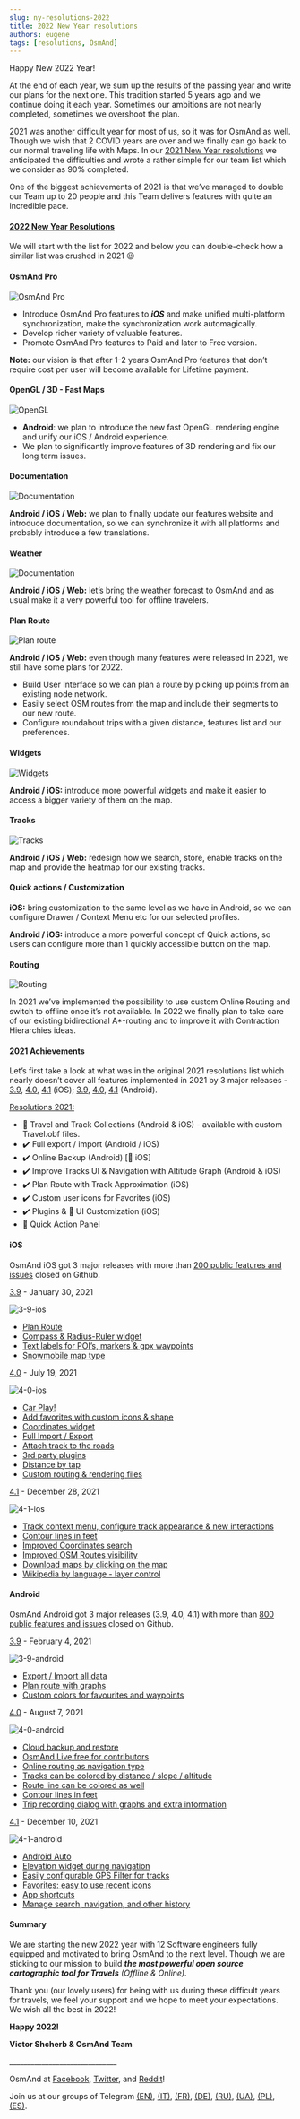 ```yaml
---
slug: ny-resolutions-2022
title: 2022 New Year resolutions
authors: eugene
tags: [resolutions, OsmAnd]
---
```


Happy New 2022 Year!

At the end of each year, we sum up the results of the passing year and write our plans for the next one. This tradition started 5 years ago and we continue doing it each year. Sometimes our ambitions are not nearly completed, sometimes we overshoot the plan.

<!--truncate-->

<p>2021 was another difficult year for most of us, so it was for OsmAnd as well. Though we wish that 2 COVID years are over and we finally can go back to our normal traveling life with Maps. In our <a href="https://osmand.net/blog/2021-ny-resolutions">2021 New Year resolutions</a> we anticipated the difficulties and wrote a rather simple for our team list which we consider as 90% completed.</p>

<p>One of the biggest achievements of 2021 is that we’ve managed to double our Team up to 20 people and this Team delivers features with quite an incredible pace.</p>


<h4><a href="https://www.reddit.com/r/OsmAnd/comments/rt1a2b/2022_new_year_resolutions/">2022 New Year Resolutions</a></h4>


<p>We will start with the list for 2022 and below you can double-check how a similar list was crushed in 2021 😉</p>

<p><b><h4>OsmAnd Pro</h4></b></p>

![OsmAnd Pro](./1.png)

<ul class="innerlist">

<li>Introduce OsmAnd Pro features to <b><i>iOS</i></b> and make unified multi-platform synchronization, make the synchronization work automagically.</li>
<li>Develop richer variety of valuable features.</li>
<li>Promote OsmAnd Pro features to Paid and later to Free version.</li>
</ul>

<p><b>Note:</b> our vision is that after 1-2 years OsmAnd Pro features that don’t require cost per user will become available for Lifetime payment.</p>

<p><b><h4>OpenGL / 3D - Fast Maps</h4></b></p>

![OpenGL](./3dmaps.png) 

<ul class="innerlist">

<li><b>Android</b>: we plan to introduce the new fast OpenGL rendering engine and unify our iOS / Android experience.</li>
<li>We plan to significantly improve features of 3D rendering and fix our long term issues.</li>
</ul>


<p><b><h4>Documentation</h4></b></p>

![Documentation](./documentation.png) 


<p><b>Android / iOS / Web:</b> we plan to finally update our features website and introduce documentation, so we can synchronize it with all platforms and probably introduce a few translations.</p>


<p><b><h4>Weather</h4></b></p>

![Documentation](./weather.png) 
   

<p><b>Android / iOS / Web:</b> let’s bring the weather forecast to OsmAnd and as usual make it a very powerful tool for offline travelers.</p>


<p><b><h4>Plan Route</h4></b></p>

![Plan route](./planroute.png) 



<p><b>Android / iOS / Web:</b> even though many features were released in 2021, we still have some plans for 2022.</p>

<ul class="innerlist">

<li>Build User Interface so we can plan a route by picking up points from an existing node network.</li>
<li>Easily select OSM routes from the map and include their segments to our new route.</li>
<li>Configure roundabout trips with a given distance, features list and our preferences.</li>
</ul>

<p><b><h4>Widgets</h4></b></p>

![Widgets](./widgets.png) 
  

<p><b>Android / iOS:</b> introduce more powerful widgets and make it easier to access a bigger variety of them on the map.</p>


<p><b><h4>Tracks</h4></b></p>

![Tracks](./tracks.png) 

   

<p><b>Android / iOS / Web:</b> redesign how we search, store, enable tracks on the map and provide the heatmap for our existing tracks.</p>

<p><b><h4>Quick actions / Customization</h4></b></p>

<p><b>iOS:</b> bring customization to the same level as we have in Android, so we can configure Drawer / Context Menu etc for our selected profiles.</p>

<p><b>Android / iOS:</b> introduce a more powerful concept of Quick actions, so users can configure more than 1 quickly accessible button on the map.</p>

<p><b><h4>Routing</h4></b></p>

![Routing](./routing.png) 

   

<p>In 2021 we’ve implemented the possibility to use custom Online Routing and switch to offline once it’s not available. In 2022 we finally plan to take care of our existing bidirectional A*-routing and to improve it with Contraction Hierarchies ideas.</p>


<h4>2021 Achievements</h4>

<p>Let’s first take a look at what was in the original 2021 resolutions list which nearly doesn’t cover all features implemented in 2021 by 3 major releases - <a href="https://osmand.net/blog/osmand-ios-3-90-released">3.9</a>, <a href="https://osmand.net/blog/osmand-ios-4-0-released">4.0</a>, <a href="https://osmand.net/blog/osmand-ios-4-1-released">4.1</a> (iOS); <a href="https://osmand.net/blog/osmand-3-9-released">3.9</a>, <a href="https://osmand.net/blog/osmand-android-4-0-released">4.0</a>, <a href="https://osmand.net/blog/osmand-android-4-1-released">4.1</a> (Android).</p>

<p><a href="https://osmand.net/blog/2021-ny-resolutions">Resolutions 2021:</a></p>

<ul class="innerlist">
	<li>🚧 Travel and Track Collections (Android & iOS) - available with custom Travel.obf files.</li>
	<li>✔️ Full export / import (Android / iOS)</li>
    <li>✔️ Online Backup (Android) [🚧 iOS]</li>
    <li>✔️ Improve Tracks UI & Navigation with Altitude Graph (Android & iOS)</li>
    <li>✔️ Plan Route with Track Approximation (iOS)</li>
    <li>✔️ Custom user icons for Favorites (iOS)</li>
    <li>✔️ Plugins & 🚧 UI Customization (iOS)</li>
    <li>🚧 Quick Action Panel </li>
</ul>

<h4>iOS</h4>

<p>OsmAnd iOS got 3 major releases with more than <a href="https://github.com/osmandapp/OsmAnd-iOS/milestones?state=closed">200 public features and issues</a> closed on Github.</p>

<p><a href="https://osmand.net/blog/osmand-ios-3-90-released">3.9</a> - January 30, 2021</p>

![3-9-ios](./3-9-ios.png) 


<ul class="innerlist">
	<li><a href="https://osmand.net/blog/osmand-ios-3-90-released#plan_route">Plan Route</a></li>
	<li><a href="https://osmand.net/blog/osmand-ios-3-90-released#compass">Compass & Radius-Ruler widget</a></li>
    <li><a href="https://osmand.net/blog/osmand-ios-3-90-released#poi_text">Text labels for POI’s, markers & gpx waypoints</a></li>
    <li><a href="https://osmand.net/blog/osmand-ios-3-90-released#type_snow">Snowmobile map type</a></li>
</ul>

<p><a href="https://osmand.net/blog/osmand-ios-4-0-released">4.0</a> - July 19, 2021</p>


![4-0-ios](./4-0-ios.png)  
    
<ul class="innerlist">
        <li><a href="https://osmand.net/blog/osmand-ios-4-0-released#carplay">Car Play!</a></li>
        <li><a href="https://osmand.net/blog/osmand-ios-4-0-released#favorite">Add favorites with custom icons & shape</a></li>
        <li><a href="https://osmand.net/blog/osmand-ios-4-0-released#widget">Coordinates widget</a></li>
        <li><a href="https://osmand.net/blog/osmand-ios-4-0-released#import_export">Full Import / Export</a></li>
        <li><a href="https://osmand.net/blog/osmand-ios-4-0-released#approximate_track">Attach track to the roads</a></li>
        <li><a href="https://osmand.net/blog/osmand-ios-4-0-released#custom_plugin">3rd party plugins</a></li>
        <li><a href="https://osmand.net/blog/osmand-ios-4-0-released#by_tap">Distance by tap</a></li>
        <li><a href="https://osmand.net/blog/osmand-ios-4-0-released#routing_rendering">Custom routing & rendering files</a></li>
</ul>

<p><a href="https://osmand.net/blog/osmand-ios-4-1-released">4.1</a> - December 28, 2021</p>


![4-1-ios](./4-1-ios.png)         
      
        
<ul class="innerlist">
            <li><a href="https://osmand.net/blog/osmand-ios-4-1-released#tracks">Track context menu, configure track appearance & new interactions</a></li>
            <li><a href="https://osmand.net/blog/osmand-ios-4-1-released#srtm">Contour lines in feet</a></li>
            <li><a href="https://osmand.net/blog/osmand-ios-4-1-released#olc">Improved Coordinates search</a></li>
            <li><a href="https://osmand.net/blog/osmand-ios-4-1-released#route">Improved OSM Routes visibility</a></li>
            <li><a href="https://osmand.net/blog/osmand-ios-4-1-released#download">Download maps by clicking on the map</a></li>
            <li><a href="https://osmand.net/blog/osmand-ios-4-1-released#srtm">Wikipedia by language - layer control</a></li>
</ul>

<h4>Android</h4>

<p>OsmAnd Android got 3 major releases (3.9, 4.0, 4.1) with more than <a href="https://github.com/osmandapp/Osmand/milestones?state=closed">800 public features and issues</a> closed on Github.</p>
        
<p><a href="https://osmand.net/blog/osmand-3-9-released">3.9</a> - February 4, 2021</p>
        
![3-9-android](./3-9-android.png)          
        
        
<ul class="innerlist">
            <li><a href="https://osmand.net/blog/osmand-3-9-released#export_import">Export / Import all data</a></li>
            <li><a href="https://osmand.net/blog/osmand-3-9-released#plan_route">Plan route with graphs</a></li>
            <li><a href="https://osmand.net/blog/osmand-3-9-released#custom_color">Custom colors for favourites and waypoints</a></li>
</ul>

<p><a href="https://osmand.net/blog/osmand-android-4-0-released">4.0</a> - August 7, 2021</p>
        
![4-0-android](./4-0-android.png)
          
<ul class="innerlist">
            <li><a href="https://osmand.net/blog/osmand-android-4-0-released#cloud">Cloud backup and restore</a></li>
            <li><a href="https://osmand.net/blog/osmand-android-4-0-released#live">OsmAnd Live free for contributors</a></li>
            <li><a href="https://osmand.net/blog/osmand-android-4-0-released#online">Online routing as navigation type</a></li>
            <li><a href="https://osmand.net/blog/osmand-android-4-0-released#tracks">Tracks can be colored by distance / slope / altitude</a></li>
            <li><a href="https://osmand.net/blog/osmand-android-4-0-released#routeline">Route line can be colored as well</a></li>
            <li><a href="https://osmand.net/blog/osmand-android-4-0-released#feet">Contour lines in feet</a></li>
            <li><a href="https://osmand.net/blog/osmand-android-4-0-released#dialog">Trip recording dialog with graphs and extra information</a></li>
</ul>

<p><a href="https://osmand.net/blog/osmand-android-4-1-released">4.1</a> - December 10, 2021</p>
      
![4-1-android](./4-1-android.png)
       
        
<ul class="innerlist">
            <li><a href="https://osmand.net/blog/osmand-android-4-1-released#androidauto">Android Auto</a></li>
            <li><a href="https://osmand.net/blog/osmand-android-4-1-released#elevation">Elevation widget during navigation</a></li>
            <li><a href="https://osmand.net/blog/osmand-android-4-1-released#gps_filter">Easily configurable GPS Filter for tracks</a></li>
            <li><a href="https://osmand.net/blog/osmand-android-4-1-released#favorites">Favorites: easy to use recent icons</a></li>
            <li><a href="https://osmand.net/blog/osmand-android-4-1-released#shortcut">App shortcuts</a></li>
            <li><a href="https://osmand.net/blog/osmand-android-4-1-released#historyscreen">Manage search, navigation, and other history</a></li>
</ul>
        

<h4>Summary</h4>

<p>We are starting the new 2022 year with 12 Software engineers fully equipped and motivated to bring OsmAnd to the next level. Though we are sticking to our mission to build <b><i>the most powerful open source cartographic tool for Travels</i></b> <i>(Offline & Online)</i>.</p>

<p>Thank you (our lovely users) for being with us during these difficult years for travels, we feel your support and we hope to meet your expectations. We wish all the best in 2022!</p>

<p><b>Happy 2022!</b></p>

<p><b>Victor Shcherb & OsmAnd Team</b></p>


<p>______________________________</p>
<p>OsmAnd at <a href="https://www.facebook.com/osmandapp/">Facebook</a>, <a href="https://www.twitter.com/osmandapp/">Twitter</a>, and <a href="https://www.reddit.com/r/OsmAnd/">Reddit</a>!</p>
 <p>Join us at our groups of Telegram <a href="https://t.me/OsmAndMaps">(EN)</a>, <a href="https://t.me/itosmand">(IT)</a>,  <a href="https://t.me/frosmand">(FR)</a>, <a href="https://t.me/deosmand">(DE)</a>, <a href="https://t.me/ruosmand">(RU)</a>, <a href="https://t.me/uaosmand">(UA)</a>, <a href="https://t.me/osmand_pl">(PL)</a>, <a href="https://t.me/osmand_es">(ES)</a>.</p>